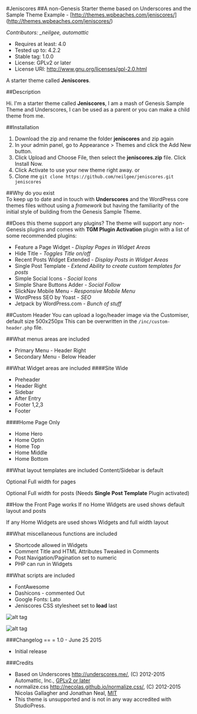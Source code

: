#Jeniscores
##A non-Genesis Starter theme based on Underscores and the Sample Theme
Example - [http://themes.wpbeaches.com/jeniscores/] (http://themes.wpbeaches.com/jeniscores/)

*Contributors: _neilgee, automattic*

- Requires at least: 4.0
- Tested up to: 4.2.2
- Stable tag: 1.0.0
- License: GPLv2 or later
- License URI: http://www.gnu.org/licenses/gpl-2.0.html

A starter theme called **Jeniscores**.

##Description

Hi. I'm a starter theme called **Jeniscores**, I am a mash of Genesis Sample Theme and Underscores, I can be used as a parent or you can make a child theme from me.


##Installation
1. Download the zip and rename the folder **jeniscores** and zip again	
2. In your admin panel, go to Appearance > Themes and click the Add New button.
3. Click Upload and Choose File, then select the **jeniscores.zip** file. Click Install Now.
4. Click Activate to use your new theme right away.
or
1. Clone me `git clone https://github.com/neilgee/jeniscores.git jeniscores`



##Why do you exist  
To keep up to date and in touch with **Underscores** and the WordPress core themes files without using a *framework* but having the familiarity of the initial style of building from the Genesis Sample Theme.

##Does this theme support any plugins?
The theme will support any non-Genesis plugins and comes with **TGM Plugin Activation** plugin with a list of some recommended plugins:

* Feature a Page Widget - *Display Pages in Widget Areas*
* Hide Title - *Toggles Title on/off*
* Recent Posts Widget Extended - *Display Posts in Widget Areas*
* Single Post Template - *Extend Ability to create custom templates for posts*
* Simple Social Icons - *Social Icons*
* Simple Share Buttons Adder - *Social Follow*
* SlickNav Mobile Menu - *Responsive Mobile Menu*
* WordPress SEO by Yoast - *SEO*
* Jetpack by WordPress.com - *Bunch of stuff*

##Custom Header
You can upload a logo/header image via the Customiser, default size 500x250px
This can be overwritten in the `/inc/custom-header.php` file.

##What menus areas are included
* Primary Menu - Header Right
* Secondary Menu - Below Header


##What Widget areas are included
####Site Wide
* Preheader
* Header Right
* Sidebar
* After Entry
* Footer 1,2,3
* Footer

####Home Page Only
* Home Hero
* Home Optin
* Home Top
* Home Middle
* Home Bottom

##What layout templates are included
Content/Sidebar is default

Optional Full width for pages

Optional Full width for posts (Needs **Single Post Template** Plugin activated)

##How the Front Page works
If no Home Widgets are used shows default layout and posts

If any Home Widgets are used shows Widgets and full width layout 

##What miscellaneous functions are included
* Shortcode allowed in Widgets
* Comment Title and HTML Attributes Tweaked in Comments
* Post Navigation/Pagination set to numeric
* PHP can run in Widgets

##What scripts are included
* FontAwesome
* Dashicons - commented Out
* Google Fonts: Lato
* Jeniscores CSS stylesheet set to **load** last

![alt tag](https://wpbeaches.com/images/screenshot.png)

![alt tag](https://wpbeaches.com/images/jeniscores-home.png)

###Changelog ==
= 1.0 - June 25 2015
* Initial release

###Credits
* Based on Underscores http://underscores.me/, (C) 2012-2015 Automattic, Inc., [GPLv2 or later](https://www.gnu.org/licenses/gpl-2.0.html)
* normalize.css http://necolas.github.io/normalize.css/, (C) 2012-2015 Nicolas Gallagher and Jonathan Neal, [MIT](http://opensource.org/licenses/MIT)
* This theme is unsupported and is not in any way accredited with StudioPress.

